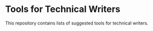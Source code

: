 # Tools for Technical Writers

This repository contains lists of suggested tools for technical writers.
